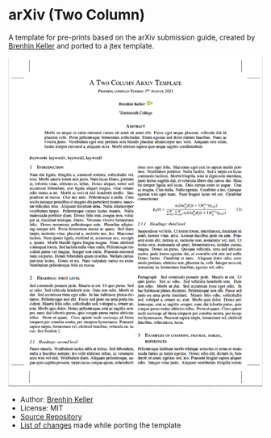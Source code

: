 # arXiv (Two Column)

A template for pre-prints based on the arXiv submission guide, created by [Brenhin Keller](https://github.com/brenhinkeller) and ported to a jtex template.

![](./thumbnail.png)

- Author: [Brenhin Keller](https://github.com/brenhinkeller)
- License: MIT
- [Source Repository](https://github.com/brenhinkeller/preprint-template.tex)
- [List of changes](PORT.md) made while porting the template
